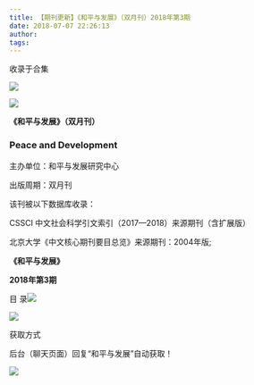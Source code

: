 ```yaml
---
title: 【期刊更新】《和平与发展》（双月刊）2018年第3期
date: 2018-07-07 22:26:13
author: 
tags: 
---
```



收录于合集

![](/images/3676/2.gif)

  

  

![](/images/3676/3.jpeg)

**《和平与发展》（双月刊）**

###  Peace and Development

主办单位：和平与发展研究中心

出版周期：双月刊

该刊被以下数据库收录：

CSSCI 中文社会科学引文索引（2017—2018）来源期刊（含扩展版）

北京大学《中文核心期刊要目总览》来源期刊：2004年版;

  

 **《和平与发展》**

 **2018年第3期**

目 录![](/images/3676/4.png)

![](/images/3676/5.png)

  

获取方式

后台（聊天页面）回复“和平与发展”自动获取！

![](/images/3676/6.gif)

  

